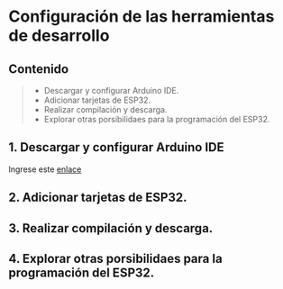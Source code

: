 # Configuración de las herramientas de desarrollo

## Contenido

>* Descargar y configurar Arduino IDE.
>* Adicionar tarjetas de ESP32.
>* Realizar compilación y descarga.
>* Explorar otras porsibilidaes para la programación del ESP32.

## 1. Descargar y configurar Arduino IDE
Ingrese este [enlace](https://www.arduino.cc/en/software)

## 2. Adicionar tarjetas de ESP32.


## 3. Realizar compilación y descarga.


## 4. Explorar otras porsibilidaes para la programación del ESP32.
